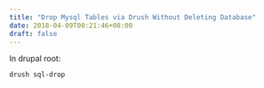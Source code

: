 ```yaml
---
title: "Drop Mysql Tables via Drush Without Deleting Database"
date: 2018-04-09T00:21:46+08:00
draft: false
---
```


In drupal root:
```
drush sql-drop
```

